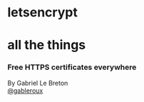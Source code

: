 # letsencrypt
# all the things

### Free HTTPS certificates everywhere

By Gabriel Le Breton  
[<i class="fa fa-twitter"></i> @gableroux](https://www.twitter.com/gableroux)
